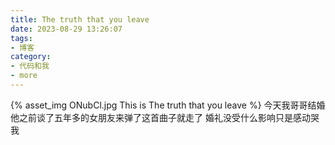 ```yaml
---
title: The truth that you leave
date: 2023-08-29 13:26:07
tags:
- 博客
category:
- 代码和我
- more
---
```

{% asset_img ONubCl.jpg This is The truth that you leave %}
今天我哥哥结婚  他之前谈了五年多的女朋友来弹了这首曲子就走了 婚礼没受什么影响只是感动哭我